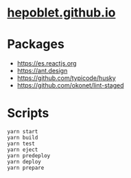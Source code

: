 # [hepoblet.github.io](https://hepoblet.github.io)

# Packages
* https://es.reactjs.org
* https://ant.design
* https://github.com/typicode/husky
* https://github.com/okonet/lint-staged

# Scripts
```
yarn start
yarn build
yarn test
yarn eject
yarn predeploy
yarn deploy
yarn prepare
```
